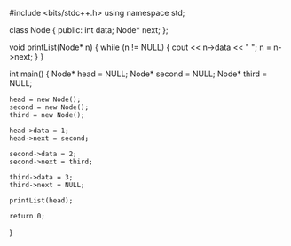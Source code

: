 
#include <bits/stdc++.h>
using namespace std;

class Node {
public:
	int data;
	Node* next;
};


void printList(Node* n)
{
	while (n != NULL) {
		cout << n->data << " ";
		n = n->next;
	}
}

int main()
{
	Node* head = NULL;
	Node* second = NULL;
	Node* third = NULL;
  
	head = new Node();
	second = new Node();
	third = new Node();

	head->data = 1; 
	head->next = second;

	second->data = 2; 
	second->next = third;

	third->data = 3; 
	third->next = NULL;

	printList(head);

	return 0;
}

